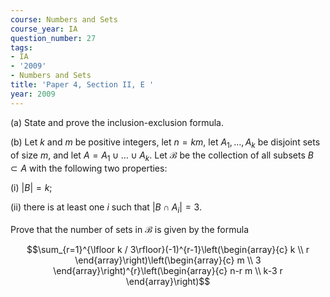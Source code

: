 ```yaml
---
course: Numbers and Sets
course_year: IA
question_number: 27
tags:
- IA
- '2009'
- Numbers and Sets
title: 'Paper 4, Section II, E '
year: 2009
---
```




(a) State and prove the inclusion-exclusion formula.

(b) Let $k$ and $m$ be positive integers, let $n=k m$, let $A_{1}, \ldots, A_{k}$ be disjoint sets of size $m$, and let $A=A_{1} \cup \ldots \cup A_{k}$. Let $\mathcal{B}$ be the collection of all subsets $B \subset A$ with the following two properties:

(i) $|B|=k$;

(ii) there is at least one $i$ such that $\left|B \cap A_{i}\right|=3$.

Prove that the number of sets in $\mathcal{B}$ is given by the formula

$$\sum_{r=1}^{\lfloor k / 3\rfloor}(-1)^{r-1}\left(\begin{array}{c}
k \\
r
\end{array}\right)\left(\begin{array}{c}
m \\
3
\end{array}\right)^{r}\left(\begin{array}{c}
n-r m \\
k-3 r
\end{array}\right)$$